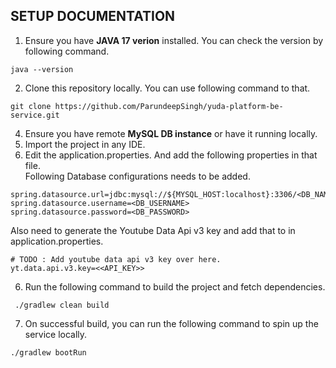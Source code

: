 ## SETUP DOCUMENTATION

1. Ensure you have <b>JAVA 17 verion</b> installed. You can check the version by following command.
```
java --version 
```
2. Clone this repository locally. You can use following command to that.
```
git clone https://github.com/ParundeepSingh/yuda-platform-be-service.git
```
4. Ensure you have remote <b>MySQL DB instance</b> or have it running locally.
5. Import the project in any IDE.
6. Edit the application.properties. And add the following properties in that file.
<br>Following Database configurations needs to be added.
```
spring.datasource.url=jdbc:mysql://${MYSQL_HOST:localhost}:3306/<DB_NAME>
spring.datasource.username=<DB_USERNAME>
spring.datasource.password=<DB_PASSWORD>
```

Also need to generate the Youtube Data Api v3 key and add that to in application.properties.
```
# TODO : Add youtube data api v3 key over here.
yt.data.api.v3.key=<<API_KEY>>
```

6.  Run the following command to build the project and fetch dependencies.
```
 ./gradlew clean build
```
7. On successful build, you can run the following command to spin up the service locally.
```
./gradlew bootRun 
```
